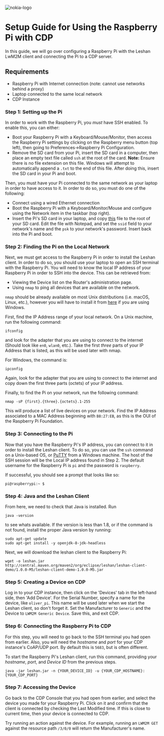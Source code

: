 ![nokia-logo](https://www.vanillaplus.com/wp-content/uploads/2016/11/Nokia-Logo-720x259.jpg)
# Setup Guide for Using the Raspberry Pi with CDP
In this guide, we will go over configuring a Raspberry Pi with the Leshan LwM2M client and connecting the Pi to a CDP server.
## Requirements
- Raspberry Pi with Internet connection (note: cannot use networks behind a proxy)
- Laptop connected to the same local network
- CDP Instance
### Step 1: Setting up the Pi
In order to work with the Raspberry Pi, you *must* have SSH enabled. To enable this, you can either:
- Boot your Raspberry Pi with a Keyboard/Mouse/Monitor, then access the Raspberry Pi settings by clicking on the Raspberry menu button (top left), then going to Preferences->Raspberry Pi Configuration.
- Remove the SD card from your Pi, insert the SD card in a computer, then place an empty text file called ```ssh``` at the root of the card. **Note:** Ensure there is no file extension on this file. Windows will attempt to automatically append a ```.txt``` to the end of this file. After doing this, insert the SD card in your Pi and boot.

Then, you must have your Pi connected to the same network as your laptop in order to have access to it. In order to do so, you must do one of the following:
- Connect using a wired Ethernet connection
- Boot the Raspberry Pi with a Keyboard/Monitor/Mouse and configure using the Network item in the taskbar (top right).
- Insert the Pi's SD card in your laptop, and copy [this](wpa_supplicant.conf) file to the root of your SD card. Edit the file with Notepad, and set the ```ssid``` field to your network's name and the ```psk``` to your network's password. Insert back into the Pi and boot.

### Step 2: Finding the Pi on the Local Network
Next, we must get access to the Raspberry Pi in order to install the Leshan client. In order to do so, you should use your laptop to open an SSH terminal with the Raspberry Pi.
You will need to know the local IP address of your Raspberry Pi in order to SSH into the device. This can be retrieved from:
- Viewing the Device list on the Router's administration page.
- Using ```nmap``` to ping all devices that are available on the network.

```nmap``` should be already available on most Unix distributions (i.e. macOS, Linux, etc.), however you will have to install it from [here](https://nmap.org/dist/nmap-7.60-setup.exe) if you are using Windows.

First, find the IP Address range of your local network. On a Unix machine, run the following command:
```
ifconfig
```
and look for the adapter that you are using to connect to the internet (Should look like ```en0```, ```wlan0```, etc.). Take the first *three* parts of your IP Address that is listed, as this will be used later with nmap.

For Windows, the command is:
```
ipconfig
```
Again, look for the adapter that you are using to connect to the internet and copy down the first three parts (octets) of your IP address.

Finally, to find the Pi on your network, run the following command:
```
nmap -sP {first}.{three}.{octets}.1-255
```
This will produce a list of live devices on your network. Find the IP Address associated to a MAC Address beginning with ```B8:27:EB```, as this is the OUI of the Raspberry Pi Foundation.

### Step 3: Connecting to the Pi
Now that you have the Raspberry Pi's IP address, you can connect to it in order to install the Leshan client. To do so, you can use the ```ssh``` command on a Unix-based OS, or [PuTTY](https://www.putty.org/) from a Windows machine. The host of the SSH session will be the Local IP address found in Step 2. The default username for the Raspberry Pi is ```pi``` and the password is ```raspberry```.

If successful, you should see a prompt that looks like so:
```
pi@raspberrypi:~ $
```
### Step 4: Java and the Leshan Client
From here, we need to check that Java is installed. Run
```
java -version
```
to see whats available. If the version is less than 1.8, or if the command is not found, install the proper Java version by running:
```
sudo apt-get update
sudo apt-get install -y openjdk-8-jdk-headless
```
Next, we will download the leshan client to the Raspberry Pi:
```
wget -o leshan.jar http://central.maven.org/maven2/org/eclipse/leshan/leshan-client-demo/1.0.0-M5/leshan-client-demo-1.0.0-M5.jar
```
### Step 5: Creating a Device on CDP
Log in to your CDP instance, then click on the 'Devices' tab in the left-hand side, then 'Add Device'. For the Serial Number, specify a name for the device, like ```oliver_pi```. This name will be used later when we start the Leshan client, so don't forget it. Set the Manufacturer to ```Generic``` and the Device to ```LWM2M Generic Device```. Save this, and exit CDP.
### Step 6: Connecting the Raspberry Pi to CDP
For this step, you will need to go back to the SSH terminal you had open from earlier. Also, you will need the *hostname* and *port* for your CDP instance's CoAP/UDP port. By default this is ```5683```, but is often different.

To start the Raspberry Pi's Leshan client, run this command, providing your *hostname*, *port*, and *Device ID* from the previous steps.
```
java -jar leshan.jar -n {YOUR_DEVICE_ID} -u {YOUR_CDP_HOSTNAME}:{YOUR_CDP_PORT}
```
### Step 7: Accessing the Device
Go back to the CDP Console that you had open from earlier, and select the device you made for your Raspberry Pi. Click on it and confirm that the client is connected by checking the Last Modified time. If this is close to current time, then your device is connected to CDP. 

Try running an action against the device. For example, running an ```LWM2M GET``` against the resource path ```/3/0/0``` will return the Manufacturer's name.